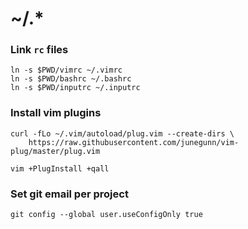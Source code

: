# ~/.\*



### Link `rc` files
```
ln -s $PWD/vimrc ~/.vimrc
ln -s $PWD/bashrc ~/.bashrc
ln -s $PWD/inputrc ~/.inputrc
```


### Install vim plugins

```
curl -fLo ~/.vim/autoload/plug.vim --create-dirs \
    https://raw.githubusercontent.com/junegunn/vim-plug/master/plug.vim

vim +PlugInstall +qall
```



### Set git email per project

```
git config --global user.useConfigOnly true
```
